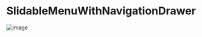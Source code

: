 # SlidableMenuWithNavigationDrawer

![image](https://github.com/andriimazurets/SlidableMenuWithNavigationDrawer/assets/127737896/412846a3-27e6-406b-a62f-27d59e57df8d)
